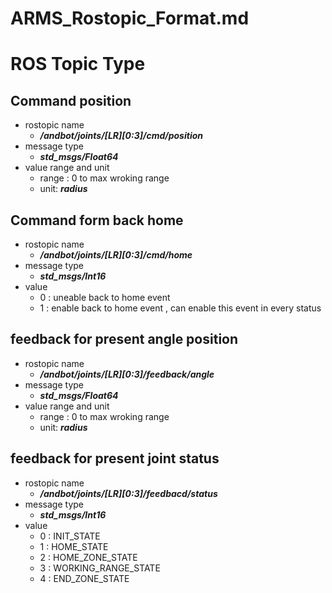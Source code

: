 # ARMS_Rostopic_Format.md

# ROS Topic Type

## Command position
* rostopic name 
    * ***/andbot/joints/[LR][0:3]/cmd/position***
* message type 
    * ***std_msgs/Float64***
* value range and unit
    * range : 0 to max wroking range 
    * unit: ***radius***

## Command form back home
* rostopic name 
    * ***/andbot/joints/[LR][0:3]/cmd/home***
* message type 
    * ***std_msgs/Int16***
* value 
    * 0 : uneable back to home event
    * 1 : enable back to home event , can enable this event in every status


## feedback for present angle position 
* rostopic name
    * ***/andbot/joints/[LR][0:3]/feedback/angle***
* message type
    * ***std_msgs/Float64***
* value range and unit
    * range : 0 to max wroking range 
    * unit: ***radius***

## feedback for present joint status
* rostopic name
    * ***/andbot/joints/[LR][0:3]/feedbacd/status***
* message type
    * ***std_msgs/Int16***
* value 
    * 0 : INIT_STATE
    * 1 : HOME_STATE
    * 2 : HOME_ZONE_STATE  
    * 3 : WORKING_RANGE_STATE
    * 4 : END_ZONE_STATE



